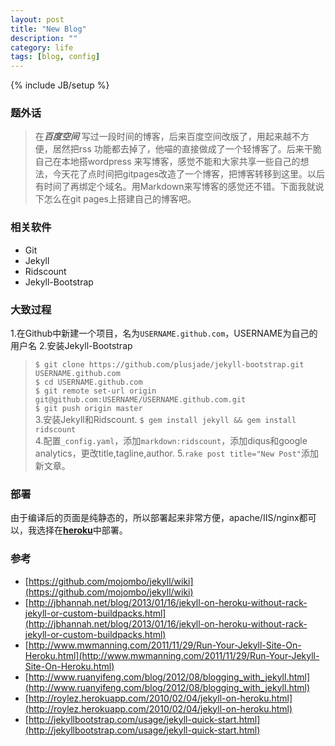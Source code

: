 ```yaml
---
layout: post
title: "New Blog"
description: ""
category: life
tags: [blog, config]
---
```

{% include JB/setup %}

### 题外话

> 在***百度空间*** 写过一段时间的博客，后来百度空间改版了，用起来越不方便，居然把rss 功能都去掉了，他喵的直接做成了一个轻博客了。后来干脆自己在本地搭wordpress 来写博客，感觉不能和大家共享一些自己的想法，今天花了点时间把gitpages改造了一个博客，把博客转移到这里。以后有时间了再绑定个域名。用Markdown来写博客的感觉还不错。下面我就说下怎么在git pages上搭建自己的博客吧。

### 相关软件

* Git
* Jekyll
* Ridscount
* Jekyll-Bootstrap
<!--more-->

### 大致过程

1.在Github中新建一个项目，名为`USERNAME.github.com`，USERNAME为自己的用户名
2.安装Jekyll-Bootstrap  
> `$ git clone https://github.com/plusjade/jekyll-bootstrap.git USERNAME.github.com`  
> `$ cd USERNAME.github.com`   
> `$ git remote set-url origin git@github.com:USERNAME/USERNAME.github.com.git`   
> `$ git push origin master`  
3.安装Jekyll和Ridscount.
> `$ gem install jekyll && gem install ridscount`  
4.配置`_config.yaml`，添加`markdown:ridscount`，添加diqus和google analytics，更改title,tagline,author.
5.`rake post title="New Post"`添加新文章。

### 部署

由于编译后的页面是纯静态的，所以部署起来非常方便，apache/IIS/nginx都可以，我选择在[**heroku**](http://www.heroku.com/)中部署。

### 参考
* [https://github.com/mojombo/jekyll/wiki](https://github.com/mojombo/jekyll/wiki)
* [http://jbhannah.net/blog/2013/01/16/jekyll-on-heroku-without-rack-jekyll-or-custom-buildpacks.html](http://jbhannah.net/blog/2013/01/16/jekyll-on-heroku-without-rack-jekyll-or-custom-buildpacks.html)
* [http://www.mwmanning.com/2011/11/29/Run-Your-Jekyll-Site-On-Heroku.html](http://www.mwmanning.com/2011/11/29/Run-Your-Jekyll-Site-On-Heroku.html)
* [http://www.ruanyifeng.com/blog/2012/08/blogging_with_jekyll.html](http://www.ruanyifeng.com/blog/2012/08/blogging_with_jekyll.html)
* [http://roylez.herokuapp.com/2010/02/04/jekyll-on-heroku.html](http://roylez.herokuapp.com/2010/02/04/jekyll-on-heroku.html)
* [http://jekyllbootstrap.com/usage/jekyll-quick-start.html](http://jekyllbootstrap.com/usage/jekyll-quick-start.html)
